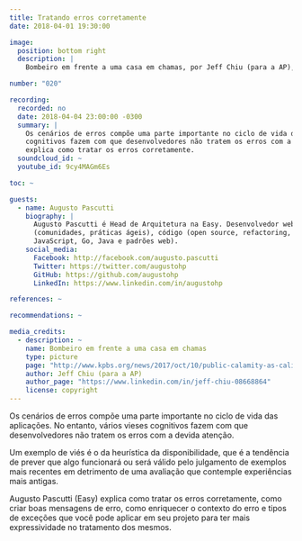 ```yaml
---
title: Tratando erros corretamente
date: 2018-04-01 19:30:00

image:
  position: bottom right
  description: |
    Bombeiro em frente a uma casa em chamas, por Jeff Chiu (para a AP), todos os direitos reservados.

number: "020"

recording:
  recorded: no
  date: 2018-04-04 23:00:00 -0300
  summary: |
    Os cenários de erros compõe uma parte importante no ciclo de vida das aplicações. No entanto, vários vieses
    cognitivos fazem com que desenvolvedores não tratem os erros com a devida atenção. Augusto Pascutti (Easy)
    explica como tratar os erros corretamente.
  soundcloud_id: ~
  youtube_id: 9cy4MAGm6Es

toc: ~

guests:
  - name: Augusto Pascutti
    biography: |
      Augusto Pascutti é Head de Arquitetura na Easy. Desenvolvedor web há mais de 10 anos, é apaixonado sobre pessoas
      (comunidades, práticas ágeis), código (open source, refactoring, Integração Contínua) e linguagens (PHP,
      JavaScript, Go, Java e padrões web).
    social_media:
      Facebook: http://facebook.com/augusto.pascutti
      Twitter: https://twitter.com/augustohp
      GitHub: https://github.com/augustohp
      LinkedIn: https://www.linkedin.com/in/augustohp

references: ~

recommendations: ~

media_credits:
  - description: ~
    name: Bombeiro em frente a uma casa em chamas
    type: picture
    page: "http://www.kpbs.org/news/2017/oct/10/public-calamity-as-california-wildfires-leave"
    author: Jeff Chiu (para a AP)
    author_page: "https://www.linkedin.com/in/jeff-chiu-08668864"
    license: copyright
---
```


Os cenários de erros compõe uma parte importante no ciclo de vida das aplicações. No entanto, vários vieses cognitivos
fazem com que desenvolvedores não tratem os erros com a devida atenção.

Um exemplo de viés é o da heurística da disponibilidade, que é a tendência de prever que algo funcionará ou será válido
pelo julgamento de exemplos mais recentes em detrimento de uma avaliação que contemple experiências mais antigas.

Augusto Pascutti (Easy) explica como tratar os erros corretamente, como criar boas mensagens de erro, como enriquecer o
contexto do erro e tipos de exceções que você pode aplicar em seu projeto para ter mais expressividade no tratamento dos
mesmos.
